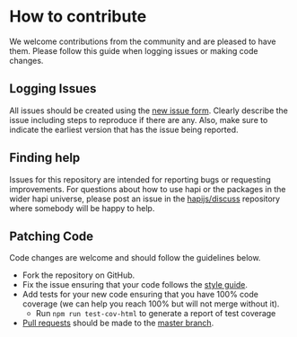 # How to contribute
We welcome contributions from the community and are pleased to have them.  Please follow this guide when logging issues or making code changes.

## Logging Issues
All issues should be created using the [new issue form](https://github.com/hapijs/hapi/issues/new).  Clearly describe the issue including steps to reproduce if there are any.  Also, make sure to indicate the earliest version that has the issue being reported.

## Finding help
Issues for this repository are intended for reporting bugs or requesting improvements. For questions about how to use hapi or the packages in the wider hapi universe, please post an issue in the [hapijs/discuss](https://github.com/hapijs/discuss) repository where somebody will be happy to help.

## Patching Code
Code changes are welcome and should follow the guidelines below.

* Fork the repository on GitHub.
* Fix the issue ensuring that your code follows the [style guide](https://github.com/hapijs/contrib/blob/master/Style.md).
* Add tests for your new code ensuring that you have 100% code coverage (we can help you reach 100% but will not merge without it).
    * Run `npm run test-cov-html` to generate a report of test coverage
* [Pull requests](http://help.github.com/send-pull-requests/) should be made to the [master branch](https://github.com/hapijs/hapi/tree/master).

